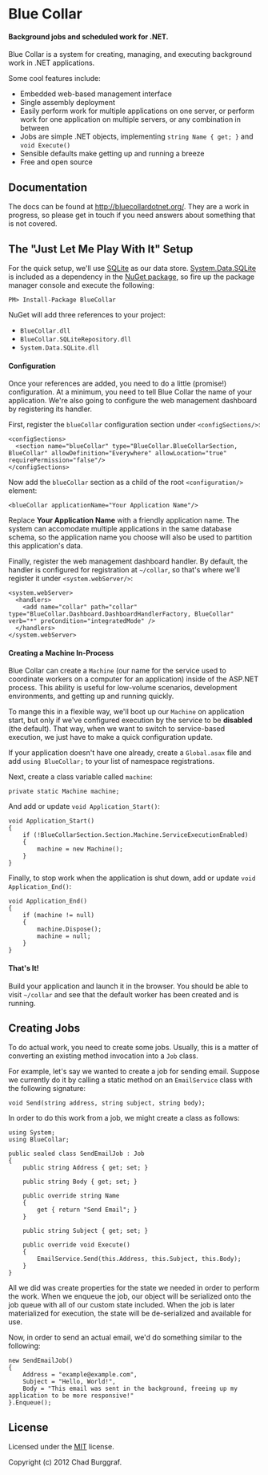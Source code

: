 # Blue Collar
#### Background jobs and scheduled work for .NET.

Blue Collar is a system for creating, managing, and executing background work in .NET applications.

Some cool features include:

  * Embedded web-based management interface
  * Single assembly deployment
  * Easily perform work for multiple applications on one server, or perform work for one application on multiple servers, or any combination in between
  * Jobs are simple .NET objects, implementing `string Name { get; }` and `void Execute()`
  * Sensible defaults make getting up and running a breeze
  * Free and open source

## Documentation

The docs can be found at <http://bluecollardotnet.org/>. They are a work in progress, so please get in touch if you need answers about something that is not covered.

## The "Just Let Me Play With It" Setup

For the quick setup, we'll use [SQLite](http://www.sqlite.org/) as our data store. [System.Data.SQLite](http://system.data.sqlite.org/index.html/doc/trunk/www/downloads.wiki) is included as a dependency in the [NuGet package](http://nuget.org/packages/BlueCollar), so fire up the package manager console and execute the following:

    PM> Install-Package BlueCollar

NuGet will add three references to your project:

  * `BlueCollar.dll`
  * `BlueCollar.SQLiteRepository.dll`
  * `System.Data.SQLite.dll`

#### Configuration

Once your references are added, you need to do a little (promise!) configuration. At a minimum, you need to tell Blue Collar the name of your application. We're also going to configure the web management dashboard by registering its handler.

First, register the `blueCollar` configuration section under `<configSections/>`:

    <configSections>
      <section name="blueCollar" type="BlueCollar.BlueCollarSection, BlueCollar" allowDefinition="Everywhere" allowLocation="true" requirePermission="false"/>
    </configSections>

Now add the `blueCollar` section as a child of the root `<configuration/>` element:

    <blueCollar applicationName="Your Application Name"/>

Replace **Your Application Name** with a friendly application name. The system can accomodate multiple applications in the same database schema, so the application name you choose will also be used to partition this application's data.

Finally, register the web management dashboard handler. By default, the handler is configured for registration at `~/collar`, so that's where we'll register it under `<system.webServer/>`:

    <system.webServer>
      <handlers>
        <add name="collar" path="collar" type="BlueCollar.Dashboard.DashboardHandlerFactory, BlueCollar" verb="*" preCondition="integratedMode" />
      </handlers>
    </system.webServer>

#### Creating a Machine In-Process

Blue Collar can create a `Machine` (our name for the service used to coordinate workers on a computer for an application) inside of the ASP.NET process. This ability is useful for low-volume scenarios, development environments, and getting up and running quickly.

To mange this in a flexible way, we'll boot up our `Machine` on application start, but only if we've configured execution by the service to be **disabled** (the default). That way, when we want to switch to service-based execution, we just have to make a quick configuration update.

If your application doesn't have one already, create a `Global.asax` file and add `using BlueCollar;` to your list of namespace registrations.

Next, create a class variable called `machine`:

    private static Machine machine;

And add or update `void Application_Start()`:

    void Application_Start()
    {
        if (!BlueCollarSection.Section.Machine.ServiceExecutionEnabled)
        {
            machine = new Machine();
        }
    }

Finally, to stop work when the application is shut down, add or update `void Application_End()`:

    void Application_End()
    {
    	if (machine != null) 
    	{
            machine.Dispose();
            machine = null;
    	}
    }

#### That's It!

Build your application and launch it in the browser. You should be able to visit `~/collar` and see that the default worker has been created and is running.

## Creating Jobs

To do actual work, you need to create some jobs. Usually, this is a matter of converting an existing method invocation into a `Job` class. 

For example, let's say we wanted to create a job for sending email. Suppose we currently do it by calling a static method on an `EmailService` class with the following signature:

    void Send(string address, string subject, string body);

In order to do this work from a job, we might create a class as follows:

    using System;
    using BlueCollar;

    public sealed class SendEmailJob : Job
    {
    	public string Address { get; set; }

    	public string Body { get; set; }

    	public override string Name
    	{
    		get { return "Send Email"; }
    	}

    	public string Subject { get; set; }

    	public override void Execute()
    	{
    		EmailService.Send(this.Address, this.Subject, this.Body);
    	}
    }

All we did was create properties for the state we needed in order to perform the work. When we enqueue the job, our object will be serialized onto the job queue with all of our custom state included. When the job is later materialized for execution, the state will be de-serialized and available for use.

Now, in order to send an actual email, we'd do something similar to the following:

    new SendEmailJob()
    {
        Address = "example@example.com",
        Subject = "Hello, World!",
        Body = "This email was sent in the background, freeing up my application to be more responsive!"
    }.Enqueue();

## License

Licensed under the [MIT](http://www.opensource.org/licenses/mit-license.html) license.

Copyright (c) 2012 Chad Burggraf.